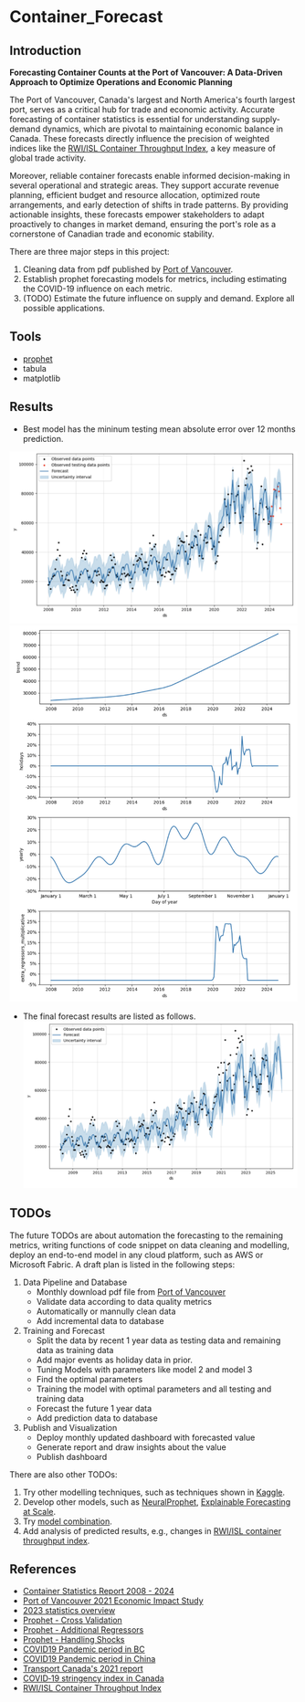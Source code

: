 # Container_Forecast
## Introduction

**Forecasting Container Counts at the Port of Vancouver: A Data-Driven Approach to Optimize Operations and Economic Planning**

The Port of Vancouver, Canada's largest and North America's fourth largest port, serves as a critical hub for trade and economic activity. Accurate forecasting of container statistics is essential for understanding supply-demand dynamics, which are pivotal to maintaining economic balance in Canada. These forecasts directly influence the precision of weighted indices like the [RWI/ISL Container Throughput Index](https://www.isl.org/en/services/rwiisl-container-throughput-index), a key measure of global trade activity.

Moreover, reliable container forecasts enable informed decision-making in several operational and strategic areas. They support accurate revenue planning, efficient budget and resource allocation, optimized route arrangements, and early detection of shifts in trade patterns. By providing actionable insights, these forecasts empower stakeholders to adapt proactively to changes in market demand, ensuring the port's role as a cornerstone of Canadian trade and economic stability.

There are three major steps in this project:
1. Cleaning data from pdf published by [Port of Vancouver](https://www.portvancouver.com/reports-and-resources).
2. Establish prophet forecasting models for metrics, including estimating the COVID-19 influence on each metric.
3. (TODO) Estimate the future influence on supply and demand. Explore all possible applications.

## Tools
- [prophet](https://facebook.github.io/prophet/)
- tabula
- matplotlib

## Results
- Best model has the mininum testing mean absolute error over 12 months prediction.

![Best Model](figures/Model_3.png)
![Best Model Components](figures/Model_3_components.png)

- The final forecast results are listed as follows.
![Forecast Future](figures/Final_Model.png)

## TODOs
The future TODOs are about automation the forecasting to the remaining metrics, writing functions of code snippet on data cleaning and modelling, deploy an end-to-end model in any cloud platform, such as AWS or Microsoft Fabric. A draft plan is listed in the following steps:

1. Data Pipeline and Database
    - Monthly download pdf file from [Port of Vancouver](https://www.portvancouver.com/reports-and-resources)
    - Validate data according to data quality metrics
    - Automatically or mannully clean data
    - Add incremental data to database
2. Training and Forecast
    - Split the data by recent 1 year data as testing data and remaining data as training data
    - Add major events as holiday data in prior.
    - Tuning Models with parameters like model 2 and model 3
    - Find the optimal parameters
    - Training the model with optimal parameters and all testing and training data
    - Forecast the future 1 year data
    - Add prediction data to database
3. Publish and Visualization
    - Deploy monthly updated dashboard with forecasted value
    - Generate report and draw insights about the value
    - Publish dashboard

There are also other TODOs:
1. Try other modelling techniques, such as techniques shown in [Kaggle](https://www.kaggle.com/code/cabaxiom/s5e1-previous-years-baseline-no-model#Disaggregating-Total-Sales-Forecast).
2. Develop other models, such as [NeuralProphet](https://medium.com/@cuongduong_35162/facebook-prophet-in-2023-and-beyond-c5086151c138), [Explainable Forecasting at Scale](https://arxiv.org/abs/2111.15397?fbclid=IwAR2vCkHYiy5yuPPjWXpJgAJs-uD5NkH4liORt1ch4a6X_kmpMqagGtXyez4).
3. Try [model combination](https://otexts.com/fpp3/combinations.html).
4. Add analysis of predicted results, e.g., changes in [RWI/ISL container throughput index](https://www.isl.org/en/services/rwiisl-container-throughput-index).

## References
- [Container Statistics Report 2008 - 2024](https://www.portvancouver.com/media/documents/container-statistics-monthly-2008-2024)
- [Port of Vancouver 2021 Economic Impact Study](https://www.portvancouver.com/sites/default/files/2024-08/2021-Port-of-Vancouver-Economic-Impact-Study-EXEC-SUMMARY-25Jun2024.pdf)
- [2023 statistics overview](https://www.portvancouver.com/sites/default/files/2024-08/Statistics-overview-2021-to-2023.pdf)
- [Prophet - Cross Validation](https://facebook.github.io/prophet/docs/diagnostics.html#cross-validation)
- [Prophet - Additional Regressors](https://facebook.github.io/prophet/docs/seasonality,_holiday_effects,_and_regressors.html#additional-regressors)
- [Prophet - Handling Shocks](https://facebook.github.io/prophet/docs/handling_shocks.html#further-reading)
- [COVID19 Pandemic period in BC](https://en.wikipedia.org/wiki/COVID-19_pandemic_in_British_Columbia)
- [COVID19 Pandemic period in China](https://en.wikipedia.org/wiki/COVID-19_pandemic_in_mainland_China#December_2022%E2%80%93January_2023_surge)
- [Transport Canada's 2021 report](https://tc.canada.ca/en/corporate-services/transparency/briefing-documents-transport-canada/2021/current-topics/canada-s-freight-transportation-system-global-crisis-container-shipping-supply-chains)
- [COVID‑19 stringency index in Canada](https://www.bankofcanada.ca/markets/market-operations-liquidity-provision/covid-19-actions-support-economy-financial-system/covid-19-stringency-index/)
- [RWI/ISL Container Throughput Index](https://www.isl.org/en/services/rwiisl-container-throughput-index)
